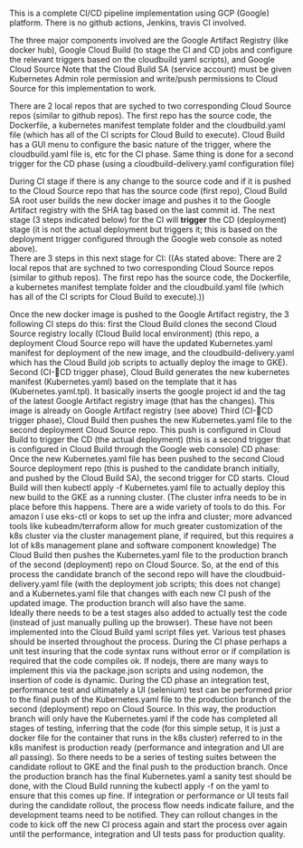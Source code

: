 This is a complete CI/CD pipeline implementation using GCP (Google) platform. There is no github actions, Jenkins, travis CI involved.

The three major components involved are the Google Artifact Registry (like docker hub), Google Cloud Build (to stage the CI and CD jobs and configure the relevant triggers based on the cloudbuild yaml scripts), and Google Cloud Source
Note that the Cloud Build SA (service account) must be given Kubernetes Admin role permission and write/push permissions to Cloud Source for this implementation to work.

There are 2 local repos that are syched to two corresponding Cloud Source repos (similar to github repos).  The first repo has the source code, the Dockerfile, a kubernetes manifest template folder and the cloudbuild.yaml file (which has all of the CI scripts for Cloud Build to execute).  Cloud Build has a GUI menu to configure the basic nature of the trigger, where the cloudbuild.yaml file is, etc for the CI phase.  Same thing is done for a second trigger for the CD phase (using a cloudbuild-delivery.yaml configuration file)

During CI stage if there is any change to the source code and if it is pushed to the Cloud Source repo that has the source code (first repo),  Cloud Build SA root user builds the new docker image and pushes it to the Google Artifact registry with the SHA tag based on the last commit id.  The next stage (3 steps indicated below) for the CI will **trigger** the CD (deployment) stage (it is not the actual deployment but triggers it; this is based on the deployment trigger configured through the Google web console as noted above).  
There are 3 steps in this next stage for CI: ((As stated above: There are 2 local repos that are sychned to two corresponding Cloud Source repos (similar to github repos).  The first repo has the source code, the Dockerfile, a kubernetes manifest template folder and the cloudbuild.yaml file (which has all of the CI scripts for Cloud Build to execute).))

Once the new docker image is pushed to the Google Artifact registry, the 3 following CI steps do this: first the Cloud Build clones the second Cloud Source registry locally (Cloud Build local environment) (this repo, a deployment Cloud Source repo will have the updated Kubernetes.yaml manifest for deployment of the new image,  and the cloudbuild-delivery.yaml which has the Cloud Build job scripts to actually deploy the image to GKE). 
Second (CI-CD trigger phase), Cloud Build generates the new kubernetes manifest (Kubernetes.yaml) based on the template that it has (Kubernetes.yaml.tpl). It basically inserts the google project id and the tag of the latest Google Artifact registry image (that has the changes). This image is already on Google Artifact registry (see above)
Third (CI-CD trigger phase),  Cloud Build then pushes the new Kubernetes.yaml file to the second deployment Cloud Source repo. This push is configured in Cloud Build to trigger the CD (the actual deployment) (this is a second trigger that is configured in Cloud Build through the Google web console)
CD phase:  Once the new Kubernetes.yaml file has been pushed to the second Cloud Source deployment repo (this is pushed to the candidate branch initially, and pushed by the Cloud Build SA), the second trigger for CD starts. Cloud Build will then kubectl apply -f Kubernetes.yaml file to actually deploy this new build to the GKE as a running cluster.  (The cluster infra needs to be in place before this happens. There are a wide variety of tools to do this.  For amazon I use eks-ctl or kops to set up the infra and cluster; more advanced tools like kubeadm/terraform allow for much greater customization of the k8s cluster via the cluster management plane, if required, but this requires a lot of k8s management plane and software component knowledge)
The Cloud Build then pushes the Kubernetes.yaml file to the production branch of the second (deployment) repo on Cloud Source.  So, at the end of this process the candidate branch of the second repo will have the cloudbuid-delivery.yaml file (with the deployment job scripts; this does not change) and a Kubernetes.yaml file that changes with each new CI push of the updated image.  The production branch will also have the same.  
Ideally there needs to be a test stages also added to actually test the code (instead of just manually pulling up the browser).  These have not been implemented into the Cloud Build yaml script files yet. Various test phases should be inserted throughout the process. During the CI phase perhaps a unit test insuring that the code syntax runs without error or if compilation is required that the code compiles ok. If nodejs, there are many ways to implement this via the package.json scripts and using nodemon, the insertion of code is dynamic. 
During the CD phase an integration test, performance test and ultimately a UI (selenium) test can be performed prior to the final push of the Kubernetes.yaml file to the production branch of the second (deployment) repo on Cloud Source. In this way, the production branch will only have the Kubernetes.yaml if the code has completed all stages of testing, inferring that the code (for this simple setup, it is just a docker file for the container that runs in the k8s cluster) referred to in the k8s manifest is production ready (performance and integration and UI are all passing). 
So there needs to be a series of testing suites between the candidate rollout to GKE and the final push to the production branch.  Once the production branch has the final Kubernetes.yaml a sanity test should be done, with the Cloud Build running the kubectl apply -f on the yaml to ensure that this comes up fine.  If integration or performance or UI tests fail during the candidate rollout, the process flow needs indicate failure, and the development teams need to be notified.  They can rollout changes in the code to kick off the new CI process again and start the process over again until the performance, integration and UI tests pass for production quality.
